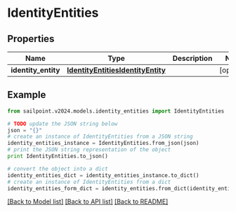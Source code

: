 # IdentityEntities


## Properties

Name | Type | Description | Notes
------------ | ------------- | ------------- | -------------
**identity_entity** | [**IdentityEntitiesIdentityEntity**](IdentityEntitiesIdentityEntity.md) |  | [optional] 

## Example

```python
from sailpoint.v2024.models.identity_entities import IdentityEntities

# TODO update the JSON string below
json = "{}"
# create an instance of IdentityEntities from a JSON string
identity_entities_instance = IdentityEntities.from_json(json)
# print the JSON string representation of the object
print IdentityEntities.to_json()

# convert the object into a dict
identity_entities_dict = identity_entities_instance.to_dict()
# create an instance of IdentityEntities from a dict
identity_entities_form_dict = identity_entities.from_dict(identity_entities_dict)
```
[[Back to Model list]](../README.md#documentation-for-models) [[Back to API list]](../README.md#documentation-for-api-endpoints) [[Back to README]](../README.md)


